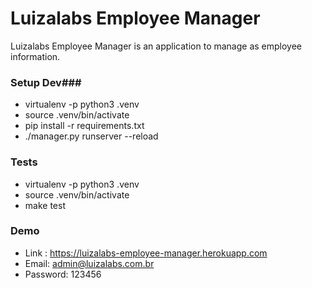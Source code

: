 # Luizalabs Employee Manager #

Luizalabs Employee Manager is an application to manage as employee information.


### Setup Dev###

* virtualenv -p python3 .venv
* source .venv/bin/activate
* pip install -r requirements.txt
*  ./manager.py runserver --reload


### Tests ###

* virtualenv -p python3 .venv
* source .venv/bin/activate
* make test


### Demo ###

* Link : https://luizalabs-employee-manager.herokuapp.com
* Email: admin@luizalabs.com.br
* Password: 123456
